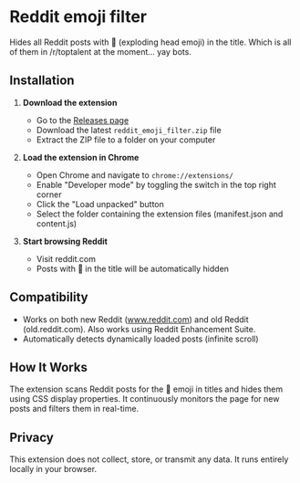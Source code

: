 # Reddit emoji filter
Hides all Reddit posts with 🤯 (exploding head emoji) in the title. Which is all of them in /r/toptalent at the moment... yay bots.

## Installation

1. **Download the extension**
   - Go to the [Releases page](../../releases)
   - Download the latest `reddit_emoji_filter.zip` file
   - Extract the ZIP file to a folder on your computer

2. **Load the extension in Chrome**
   - Open Chrome and navigate to `chrome://extensions/`
   - Enable "Developer mode" by toggling the switch in the top right corner
   - Click the "Load unpacked" button
   - Select the folder containing the extension files (manifest.json and content.js)

3. **Start browsing Reddit**
   - Visit reddit.com
   - Posts with 🤯 in the title will be automatically hidden

## Compatibility

- Works on both new Reddit (www.reddit.com) and old Reddit (old.reddit.com). Also works using Reddit Enhancement Suite.
- Automatically detects dynamically loaded posts (infinite scroll)

## How It Works

The extension scans Reddit posts for the 🤯 emoji in titles and hides them using CSS display properties. It continuously monitors the page for new posts and filters them in real-time.

## Privacy

This extension does not collect, store, or transmit any data. It runs entirely locally in your browser.
